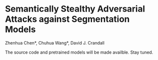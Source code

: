 # Semantically Stealthy Adversarial Attacks against Segmentation Models
Zhenhua Chen*, Chuhua Wang*, David J. Crandall

The source code and pretrained models will be made availble. Stay tuned.
